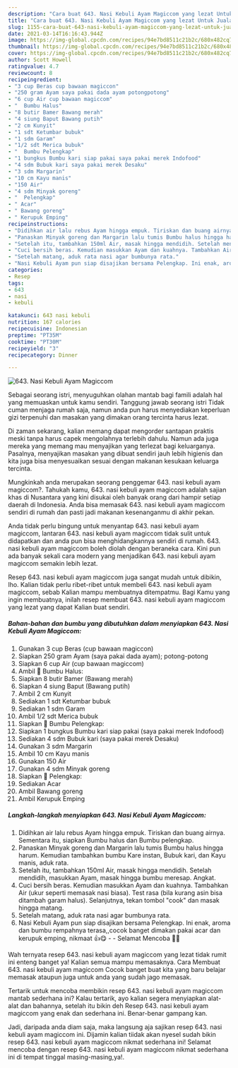 ```yaml
---
description: "Cara buat 643. Nasi Kebuli Ayam Magiccom yang lezat Untuk Jualan"
title: "Cara buat 643. Nasi Kebuli Ayam Magiccom yang lezat Untuk Jualan"
slug: 1155-cara-buat-643-nasi-kebuli-ayam-magiccom-yang-lezat-untuk-jualan
date: 2021-03-14T16:16:43.944Z
image: https://img-global.cpcdn.com/recipes/94e7bd8511c21b2c/680x482cq70/643-nasi-kebuli-ayam-magiccom-foto-resep-utama.jpg
thumbnail: https://img-global.cpcdn.com/recipes/94e7bd8511c21b2c/680x482cq70/643-nasi-kebuli-ayam-magiccom-foto-resep-utama.jpg
cover: https://img-global.cpcdn.com/recipes/94e7bd8511c21b2c/680x482cq70/643-nasi-kebuli-ayam-magiccom-foto-resep-utama.jpg
author: Scott Howell
ratingvalue: 4.7
reviewcount: 8
recipeingredient:
- "3 cup Beras cup bawaan magiccon"
- "250 gram Ayam saya pakai dada ayam potongpotong"
- "6 cup Air cup bawaan magiccom"
- "  Bumbu Halus"
- "8 butir Bamer Bawang merah"
- "4 siung Baput Bawang putih"
- "2 cm Kunyit"
- "1 sdt Ketumbar bubuk"
- "1 sdm Garam"
- "1/2 sdt Merica bubuk"
- "  Bumbu Pelengkap"
- "1 bungkus Bumbu kari siap pakai saya pakai merek Indofood"
- "4 sdm Bubuk kari saya pakai merek Desaku"
- "3 sdm Margarin"
- "10 cm Kayu manis"
- "150 Air"
- "4 sdm Minyak goreng"
- "  Pelengkap"
- " Acar"
- " Bawang goreng"
- " Kerupuk Emping"
recipeinstructions:
- "Didihkan air lalu rebus Ayam hingga empuk. Tiriskan dan buang airnya. Sementara itu, siapkan Bumbu halus dan Bumbu pelengkap."
- "Panaskan Minyak goreng dan Margarin lalu tumis Bumbu halus hingga harum. Kemudian tambahkan bumbu Kare instan, Bubuk kari, dan Kayu manis, aduk rata."
- "Setelah itu, tambahkan 150ml Air, masak hingga mendidih. Setelah mendidih, masukkan Ayam, masak hingga bumbu meresap. Angkat."
- "Cuci bersih beras. Kemudian masukkan Ayam dan kuahnya. Tambahkan Air (ukur seperti memasak nasi biasa). Test rasa (bila kurang asin bisa ditambah garam halus). Selanjutnya, tekan tombol &#34;cook&#34; dan masak hingga matang."
- "Setelah matang, aduk rata nasi agar bumbunya rata."
- "Nasi Kebuli Ayam pun siap disajikan bersama Pelengkap. Ini enak, aroma dan bumbu rempahnya terasa,,cocok banget dimakan pakai acar dan kerupuk emping, nikmaat 👍😋  Selamat Mencoba 🙏😊"
categories:
- Resep
tags:
- 643
- nasi
- kebuli

katakunci: 643 nasi kebuli 
nutrition: 167 calories
recipecuisine: Indonesian
preptime: "PT35M"
cooktime: "PT30M"
recipeyield: "3"
recipecategory: Dinner

---
```



![643. Nasi Kebuli Ayam Magiccom](https://img-global.cpcdn.com/recipes/94e7bd8511c21b2c/680x482cq70/643-nasi-kebuli-ayam-magiccom-foto-resep-utama.jpg)

Sebagai seorang istri, menyuguhkan olahan mantab bagi famili adalah hal yang memuaskan untuk kamu sendiri. Tanggung jawab seorang istri Tidak cuman menjaga rumah saja, namun anda pun harus menyediakan keperluan gizi terpenuhi dan masakan yang dimakan orang tercinta harus lezat.

Di zaman  sekarang, kalian memang dapat mengorder santapan praktis meski tanpa harus capek mengolahnya terlebih dahulu. Namun ada juga mereka yang memang mau menyajikan yang terlezat bagi keluarganya. Pasalnya, menyajikan masakan yang dibuat sendiri jauh lebih higienis dan kita juga bisa menyesuaikan sesuai dengan makanan kesukaan keluarga tercinta. 



Mungkinkah anda merupakan seorang penggemar 643. nasi kebuli ayam magiccom?. Tahukah kamu, 643. nasi kebuli ayam magiccom adalah sajian khas di Nusantara yang kini disukai oleh banyak orang dari hampir setiap daerah di Indonesia. Anda bisa memasak 643. nasi kebuli ayam magiccom sendiri di rumah dan pasti jadi makanan kesenanganmu di akhir pekan.

Anda tidak perlu bingung untuk menyantap 643. nasi kebuli ayam magiccom, lantaran 643. nasi kebuli ayam magiccom tidak sulit untuk didapatkan dan anda pun bisa menghidangkannya sendiri di rumah. 643. nasi kebuli ayam magiccom boleh diolah dengan beraneka cara. Kini pun ada banyak sekali cara modern yang menjadikan 643. nasi kebuli ayam magiccom semakin lebih lezat.

Resep 643. nasi kebuli ayam magiccom juga sangat mudah untuk dibikin, lho. Kalian tidak perlu ribet-ribet untuk membeli 643. nasi kebuli ayam magiccom, sebab Kalian mampu membuatnya ditempatmu. Bagi Kamu yang ingin membuatnya, inilah resep membuat 643. nasi kebuli ayam magiccom yang lezat yang dapat Kalian buat sendiri.

<!--inarticleads1-->

##### Bahan-bahan dan bumbu yang dibutuhkan dalam menyiapkan 643. Nasi Kebuli Ayam Magiccom:

1. Gunakan 3 cup Beras (cup bawaan magiccon)
1. Siapkan 250 gram Ayam (saya pakai dada ayam); potong-potong
1. Siapkan 6 cup Air (cup bawaan magiccom)
1. Ambil  📌 Bumbu Halus:
1. Siapkan 8 butir Bamer (Bawang merah)
1. Siapkan 4 siung Baput (Bawang putih)
1. Ambil 2 cm Kunyit
1. Sediakan 1 sdt Ketumbar bubuk
1. Sediakan 1 sdm Garam
1. Ambil 1/2 sdt Merica bubuk
1. Siapkan  📌 Bumbu Pelengkap:
1. Siapkan 1 bungkus Bumbu kari siap pakai (saya pakai merek Indofood)
1. Sediakan 4 sdm Bubuk kari (saya pakai merek Desaku)
1. Gunakan 3 sdm Margarin
1. Ambil 10 cm Kayu manis
1. Gunakan 150 Air
1. Gunakan 4 sdm Minyak goreng
1. Siapkan  📌 Pelengkap:
1. Sediakan  Acar
1. Ambil  Bawang goreng
1. Ambil  Kerupuk Emping




<!--inarticleads2-->

##### Langkah-langkah menyiapkan 643. Nasi Kebuli Ayam Magiccom:

1. Didihkan air lalu rebus Ayam hingga empuk. Tiriskan dan buang airnya. Sementara itu, siapkan Bumbu halus dan Bumbu pelengkap.
1. Panaskan Minyak goreng dan Margarin lalu tumis Bumbu halus hingga harum. Kemudian tambahkan bumbu Kare instan, Bubuk kari, dan Kayu manis, aduk rata.
1. Setelah itu, tambahkan 150ml Air, masak hingga mendidih. Setelah mendidih, masukkan Ayam, masak hingga bumbu meresap. Angkat.
1. Cuci bersih beras. Kemudian masukkan Ayam dan kuahnya. Tambahkan Air (ukur seperti memasak nasi biasa). Test rasa (bila kurang asin bisa ditambah garam halus). Selanjutnya, tekan tombol &#34;cook&#34; dan masak hingga matang.
1. Setelah matang, aduk rata nasi agar bumbunya rata.
1. Nasi Kebuli Ayam pun siap disajikan bersama Pelengkap. Ini enak, aroma dan bumbu rempahnya terasa,,cocok banget dimakan pakai acar dan kerupuk emping, nikmaat 👍😋 -  - Selamat Mencoba 🙏😊




Wah ternyata resep 643. nasi kebuli ayam magiccom yang lezat tidak rumit ini enteng banget ya! Kalian semua mampu memasaknya. Cara Membuat 643. nasi kebuli ayam magiccom Cocok banget buat kita yang baru belajar memasak ataupun juga untuk anda yang sudah jago memasak.

Tertarik untuk mencoba membikin resep 643. nasi kebuli ayam magiccom mantab sederhana ini? Kalau tertarik, ayo kalian segera menyiapkan alat-alat dan bahannya, setelah itu bikin deh Resep 643. nasi kebuli ayam magiccom yang enak dan sederhana ini. Benar-benar gampang kan. 

Jadi, daripada anda diam saja, maka langsung aja sajikan resep 643. nasi kebuli ayam magiccom ini. Dijamin kalian tiidak akan nyesel sudah bikin resep 643. nasi kebuli ayam magiccom nikmat sederhana ini! Selamat mencoba dengan resep 643. nasi kebuli ayam magiccom nikmat sederhana ini di tempat tinggal masing-masing,ya!.

